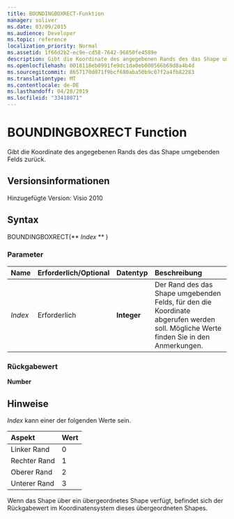```yaml
---
title: BOUNDINGBOXRECT-Funktion
manager: soliver
ms.date: 03/09/2015
ms.audience: Developer
ms.topic: reference
localization_priority: Normal
ms.assetid: 1f66d2b2-ec9e-cd58-7642-96850fe4589e
description: Gibt die Koordinate des angegebenen Rands des das Shape umgebenden Felds zurück.
ms.openlocfilehash: 0018118eb0991fe9dc1da0eb000566b69d8a4b4d
ms.sourcegitcommit: 8657170d071f9bcf680aba50b9c07f2a4fb82283
ms.translationtype: MT
ms.contentlocale: de-DE
ms.lasthandoff: 04/28/2019
ms.locfileid: "33418071"
---
```

# <a name="boundingboxrect-function"></a>BOUNDINGBOXRECT Function

Gibt die Koordinate des angegebenen Rands des das Shape umgebenden Felds zurück.
  
## <a name="version-information"></a>Versionsinformationen

Hinzugefügte Version: Visio 2010
 
  
## <a name="syntax"></a>Syntax

BOUNDINGBOXRECT(** *Index* ** ) 
  
### <a name="parameters"></a>Parameter

|**Name**|**Erforderlich/Optional**|**Datentyp**|**Beschreibung**|
|:-----|:-----|:-----|:-----|
| _Index_ <br/> |Erforderlich  <br/> |**Integer** <br/> |Der Rand des das Shape umgebenden Felds, für den die Koordinate abgerufen werden soll. Mögliche Werte finden Sie in den Anmerkungen.  <br/> |
   
### <a name="return-value"></a>Rückgabewert

 **Number**
  
## <a name="remarks"></a>Hinweise

 *Index*  kann einer der folgenden Werte sein. 
  
|**Aspekt**|**Wert**|
|:-----|:-----|
|Linker Rand  <br/> |0  <br/> |
|Rechter Rand  <br/> |1  <br/> |
|Oberer Rand  <br/> |2  <br/> |
|Unterer Rand  <br/> |3  <br/> |
   
Wenn das Shape über ein übergeordnetes Shape verfügt, befindet sich der Rückgabewert im Koordinatensystem dieses übergeordneten Shapes.
  

